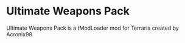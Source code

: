 # Ultimate Weapons Pack
Ultimate Weapons Pack is a tModLoader mod for Terraria created by Acronix98
